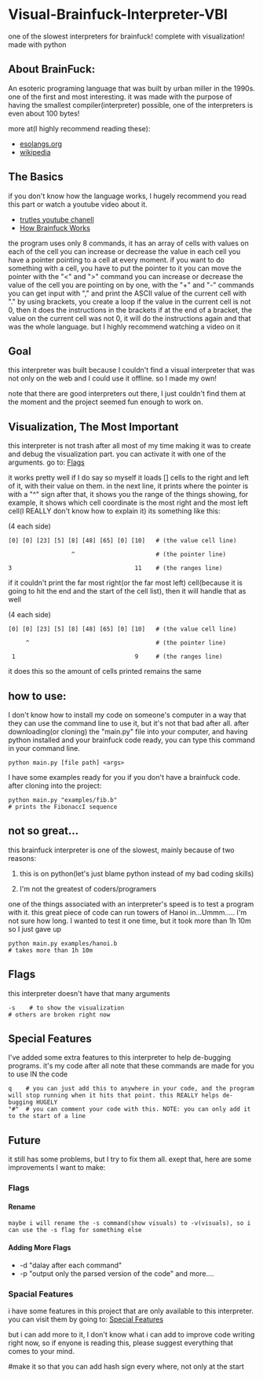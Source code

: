 # Visual-Brainfuck-Interpreter-VBI
one of the slowest interpreters for brainfuck! complete with visualization! made with python

## About BrainFuck:
An esoteric programing language that was built by urban miller in the 1990s. one of the first and most interesting.
it was made with the purpose of having the smallest compiler(interpreter) possible, one of the interpreters is even about 100 bytes!

more at(I highly recommend reading these):
* [esolangs.org](https://esolangs.org/wiki/Brainfuck)
* [wikipedia](https://en.wikipedia.org/wiki/Brainfuck)

## The Basics
if you don't know how the language works, I hugely recommend you read this part or watch a youtube video about it.
* [trutles youtube chanell](https://www.youtube.com/watch?v=dxJpGVaCAyU)
* [How Brainfuck Works](https://www.youtube.com/watch?v=-3C200nCwpk)

the program uses only 8 commands, it has an array of cells with values on each of the cell
you can increase or decrease the value in each cell
you have a pointer pointing to a cell at every moment. if you want to do something with a cell, you have to put the pointer to it
you can move the pointer with the "<" and ">" command 
you can increase or decrease the value of the cell you are pointing on by one, with the "+" and "-" commands
you can get input with "," and print the ASCII value of the current cell with "."
by using brackets, you create a loop
if the value in the current cell is not 0, then it does the instructions in the brackets
if at the end of a bracket, the value on the current cell was not 0, it will do the instructions again
and that was the whole language.
but I highly recommend watching a video on it

## Goal
this interpreter was built because I couldn't find a visual interpreter that was not only on the web and I could use it offline. so I made my own!

note that there are good interpreters out there, I just couldn't find them at the moment and the project seemed fun enough to work on.


## Visualization, The Most Important
this interpreter is not trash after all
most of my time making it was to create and debug the visualization part.
you can activate it with one of the arguments. go to: [Flags](#flags)

it works pretty well if I do say so myself
it loads [<the amount you want>] cells to the right and left of it, with their value on them.
in the next line, it prints where the pointer is with a "^" sign
after that, it shows you the range of the things showing, for example, it shows which cell coordinate is the most right and the most left cell(I REALLY don't know how to explain it)
its something like this:

(4 each side)
  
``` 
[0] [0] [23] [5] [8] [48] [65] [0] [10]   # (the value cell line)

                  ^                       # (the pointer line)

3                                   11    # (the ranges line)
```

 if it couldn't print the far most right(or the far most left) cell(because it is going to hit the end and the start of the cell list), then it will handle that as well

  
(4 each side)

```
[0] [0] [23] [5] [8] [48] [65] [0] [10]   # (the value cell line)

     ^                                    # (the pointer line)
 
 1                                  9     # (the ranges line)
```
  
it does this so the amount of cells printed remains the same
  
  
## how to use:
I don't know how to install my code on someone's computer in a way that they can use the command line to use it, but it's not that bad after all.
after downloading(or cloning) the "main.py" file into your computer, and having python installed and your brainfuck code ready, you can type this command in your command line.

```
python main.py [file path] <args>
```

I have some examples ready for you if you don't have a brainfuck code.
after cloning into the project:
```
python main.py "examples/fib.b"
# prints the FibonaccI sequence
```


## not so great...
this brainfuck interpreter is one of the slowest, mainly because of two reasons:

1) this is on python(let's just blame python instead of my bad coding skills)

2) I'm not the greatest of coders/programers

one of the things associated with an interpreter's speed is to test a program with it.
this great piece of code can run towers of Hanoi in...Ummm..... I'm not sure how long. I wanted to test it one time, but it took more than 1h 10m so I just gave up

```
python main.py examples/hanoi.b
# takes more than 1h 10m
```

## Flags
this interpreter doesn't have that many arguments 

```
-s    # to show the visualization
# others are broken right now
```
  
## Special Features
I've added some extra features to this interpreter to help de-bugging programs. it's my code after all
note that these commands are made for you to use IN the code

```
q    # you can just add this to anywhere in your code, and the program will stop running when it hits that point. this REALLY helps de-bugging HUGELY
"#"  # you can comment your code with this. NOTE: you can only add it to the start of a line
```
  
## Future
it still has some problems, but I try to fix them all. exept that, here are some improvements I want to make:
  ### Flags
   #### Rename
    maybe i will rename the -s command(show visuals) to -v(visuals), so i can use the -s flag for something else
   #### Adding More  Flags
   * -d <value>   "dalay after each command"
   * -p           "output only the parsed version of the code"
   and more....
  ### Spacial Features
   i have some features in this project that are only available to this interpreter. you can visit them by going to: [Special Features](#special-features)
   
   but i can add more  to it, I don't know what i can add to improve code writing right now, so if enyone is reading this, please suggest everything that comes to your mind.

  
  
 #make it so that you can add hash sign every where, not only at the start

